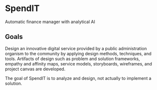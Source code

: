 # SpendIT
Automatic finance manager with analytical AI


## Goals

Design an innovative digital service provided by a public administration organism to the community by applying design methods, techniques, and tools. Artifacts of design such as problem and solution frameworks, empathy and affinity maps, service models, storyboards, wireframes, and project canvas are developed. 

The goal of SpendIT is to analyze and design, not actually to implement a solution.
